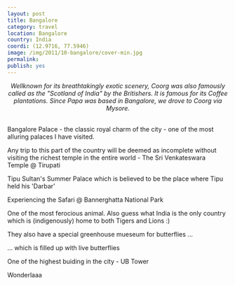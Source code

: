 ```yaml
---
layout: post
title: Bangalore
category: travel
location: Bangalore
country: India
coordi: (12.9716, 77.5946)
image: /img/2011/10-bangalore/cover-min.jpg 
permalink: 
publish: yes
---
```

<!-- http://compressjpeg.com -->
<!-- http://compressimage.toolur.com/ 1024, 400-->
<center>
<i>
Wellknown for its breathtakingly exotic scenery, Coorg was also famously called as the "Scotland of India" by the Britishers. It is famous for its Coffee plantations. Since Papa was based in Bangalore, we drove to Coorg via Mysore.
</i>
</center>
<br>
<p class="center"><img src="{{site.baseurl}}/img/2011/10-bangalore/cover.jpg" alt="">Bangalore Palace - the classic royal charm of the city - one of the most alluring palaces I have visited.</p>

<p class="center"><img src="{{site.baseurl}}/img/2011/10-bangalore/1.jpg" alt="">Any trip to this part of the country will be deemed as incomplete without visiting the richest temple in the entire world - The Sri Venkateswara Temple @ Tirupati</p>

<p class="center"><img src="{{site.baseurl}}/img/2011/10-bangalore/2.jpg" alt="">Tipu Sultan's Summer Palace which is believed to be the place where Tipu held his 'Darbar'</p>

<p class="center"><img src="{{site.baseurl}}/img/2011/10-bangalore/3.jpg" alt="">Experiencing the Safari @ Bannerghatta National Park
</p>

<p class="center"><img src="{{site.baseurl}}/img/2011/10-bangalore/4.jpg" alt="">One of the most ferocious animal. Also guess what India is the only country which is (indigenously) home to both Tigers and Lions :)</p>

<p class="center"><img src="{{site.baseurl}}/img/2011/10-bangalore/5.jpg" alt="">They also have a special greenhouse mueseum for butterflies ...</p>

<p class="center"><img src="{{site.baseurl}}/img/2011/10-bangalore/6.jpg" alt="">... which is filled up with live butterflies</p>

<p class="center"><img src="{{site.baseurl}}/img/2011/10-bangalore/7.jpg" alt="">One of the highest buiding in the city - UB Tower</p>

<p class="center"><img src="{{site.baseurl}}/img/2011/10-bangalore/8.jpg" alt="">Wonderlaaa</p>
